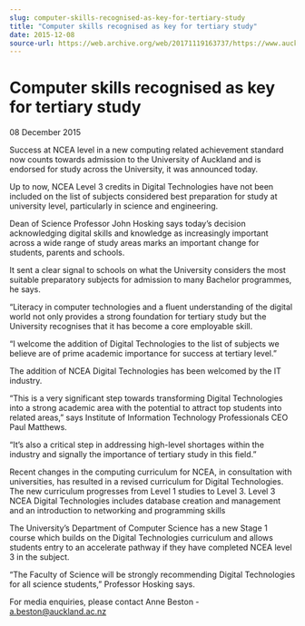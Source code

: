 ```yaml
---
slug: computer-skills-recognised-as-key-for-tertiary-study
title: "Computer skills recognised as key for tertiary study"
date: 2015-12-08
source-url: https://web.archive.org/web/20171119163737/https://www.auckland.ac.nz/en/about/news-events-and-notices/news/news-2015/12/computer-skills-recognised-as-key-for-tertiary-study.html
---
```

Computer skills recognised as key for tertiary study
====================================================

08 December 2015

Success at NCEA level in a new computing related achievement standard now counts towards admission to the University of Auckland and is endorsed for study across the University, it was announced today.

Up to now, NCEA Level 3 credits in Digital Technologies have not been included on the list of subjects considered best preparation for study at university level, particularly in science and engineering. 

Dean of Science Professor John Hosking says today’s decision acknowledging digital skills and knowledge as increasingly important across a wide range of study areas marks an important change for students, parents and schools.

It sent a clear signal to schools on what the University considers the most suitable preparatory subjects for admission to many Bachelor programmes, he says.

“Literacy in computer technologies and a fluent understanding of the digital world not only provides a strong foundation for tertiary study but the University recognises that it has become a core employable skill.

“I welcome the addition of Digital Technologies to the list of subjects we believe are of prime academic importance for success at tertiary level.”

The addition of NCEA Digital Technologies has been welcomed by the IT industry.

“This is a very significant step towards transforming Digital Technologies into a strong academic area with the potential to attract top students into related areas,” says Institute of Information Technology Professionals CEO Paul Matthews.

“It’s also a critical step in addressing high-level shortages within the industry and signally the importance of tertiary study in this field.”

Recent changes in the computing curriculum for NCEA, in consultation with universities, has resulted in a revised curriculum for Digital Technologies. The new curriculum progresses from Level 1 studies to Level 3. Level 3 NCEA Digital Technologies includes database creation and management and an introduction to networking and programming skills

The University’s Department of Computer Science has a new Stage 1 course which builds on the Digital Technologies curriculum and allows students entry to an accelerate pathway if they have completed NCEA level 3 in the subject.

“The Faculty of Science will be strongly recommending Digital Technologies for all science students,” Professor Hosking says.

For media enquiries, please contact Anne Beston - [a.beston@auckland.ac.nz](mailto:a.beston@auckland.ac.nz)